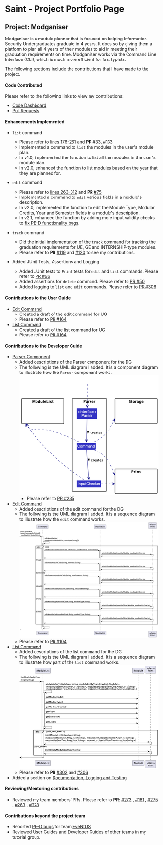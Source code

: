 # Saint - Project Portfolio Page

## Project: Modganiser

Modganiser is a module planner that is focused on helping Information Security Undergraduates graduate in 4 years. 
It does so by giving them a platform to plan all 4 years of their modules to aid in meeting their graduation 
requirements on time. Modganiser works via the Command Line Interface (CLI), which is much more efficient for fast 
typists.

The following sections include the contributions that I have made to the project.

#### Code Contributed
Please refer to the following links to view my contributions:
* [Code Dashboard](https://nus-cs2113-ay2223s2.github.io/tp-dashboard/?search=saintzaw&sort=groupTitle&sortWithin=title&timeframe=commit&mergegroup=&groupSelect=groupByRepos&breakdown=true&checkedFileTypes=docs~functional-code~test-code~other&since=2023-02-17)
* [Pull Requests](https://github.com/AY2223S2-CS2113T-T09-4/tp/pulls?q=is%3Apr+author%3Asaintzaw)

#### Enhancements Implemented
* `list` command 
    * Please refer to [lines 176-261](https://github.com/AY2223S2-CS2113T-T09-4/tp/blob/master/src/main/java/seedu/main/ModuleList.java) and **PR** [#33](https://github.com/AY2223S2-CS2113T-T09-4/tp/pull/33/commits), [#133](https://github.com/AY2223S2-CS2113T-T09-4/tp/pull/133)
    * Implemented a command to `list` the modules in the user's module plan.
    * In v1.0, implemented the function to list all the modules in the user's module plan.
    * In v2.0, enhanced the function to list modules based on the year that they are planned for.

* `edit` command 
    * Please refer to [lines 263-312](https://github.com/AY2223S2-CS2113T-T09-4/tp/blob/master/src/main/java/seedu/main/ModuleList.java) and **PR** [#75](https://github.com/AY2223S2-CS2113T-T09-4/tp/pull/75)
    * Implemented a command to `edit` various fields in a module's description.
    * In v2.0, implemented the function to edit the Module Type, Modular Credits, Year and Semester fields in a module's description.
    * In v2.1, enhanced the function by adding more input validity checks to [fix PE-D functionality bugs](https://github.com/AY2223S2-CS2113T-T09-4/tp/pull/238). 

* `track` command
    * Did the initial implementation of the `track` command for tracking the graduation requirements for UE, GE and INTERNSHIP-type modules. 
    * Please refer to **PR** [#119](https://github.com/AY2223S2-CS2113T-T09-4/tp/pull/119) and [#120](https://github.com/AY2223S2-CS2113T-T09-4/tp/pull/120) to see my contributions.
  
* Added JUnit Tests, Assertions and Logging
    * Added JUnit tests to `Print` tests for `edit` and `list` commands. Please refer to [PR #96](https://github.com/AY2223S2-CS2113T-T09-4/tp/pull/96)
    * Added assertions for `delete` command. Please refer to [PR #50](https://github.com/AY2223S2-CS2113T-T09-4/tp/pull/50)
    * Added logging to `list` and `edit` commands. Please refer to [PR #306](https://github.com/AY2223S2-CS2113T-T09-4/tp/pull/306)


<div style="page-break-after: always;"></div>

#### Contributions to the User Guide
* [Edit Command](https://github.com/AY2223S2-CS2113T-T09-4/tp/blob/master/docs/UserGuide.md#523-editing-module-details-edit)
    * Created a draft of the edit command for UG
    * Please refer to [PR #164](https://github.com/AY2223S2-CS2113T-T09-4/tp/pull/164)
* [List Command](https://github.com/AY2223S2-CS2113T-T09-4/tp/blob/master/docs/UserGuide.md#531-viewing-module-plan-list)
    * Created a draft of the list command for UG
    * Please refer to [PR #164](https://github.com/AY2223S2-CS2113T-T09-4/tp/pull/164)

#### Contributions to the Developer Guide
* [Parser Component](https://github.com/AY2223S2-CS2113T-T09-4/tp/blob/master/docs/DeveloperGuide.md#2-parser-component)
    * Added descriptions of the Parser component for the DG
    * The following is the UML diagram I added. It is a component diagram to illustrate how the `Parser` component works.
      ![Parser Diagram](ppp_diagrams/Parser.png)
      * Please refer to [PR #235](https://github.com/AY2223S2-CS2113T-T09-4/tp/pull/235)
* [Edit Command](https://github.com/AY2223S2-CS2113T-T09-4/tp/blob/master/docs/DeveloperGuide.md#edit-modules)
    * Added descriptions of the edit command for the DG
    * The following is the UML diagram I added. It is a sequence diagram to illustrate how the `edit` command works.
      ![EditCommand Diagram](ppp_diagrams/EditCommand.png)
    * Please refer to [PR #104](https://github.com/AY2223S2-CS2113T-T09-4/tp/pull/104)
* [List Command](https://ay2223s2-cs2113t-t09-4.github.io/tp/DeveloperGuide.html#list-modules)
  * Added descriptions of the list command for the DG
  * The following is the UML diagram I added. It is a sequence diagram to illustrate how part of the `list` command works.
    ![ListCommand Diagram](ppp_diagrams/ListCommand.png)
  * Please refer to **PR** [#302](https://github.com/AY2223S2-CS2113T-T09-4/tp/pull/302) and [#306](https://github.com/AY2223S2-CS2113T-T09-4/tp/pull/306)  
* Added a section on [Documentation, Logging and Testing]()

#### Reviewing/Mentoring contributions
* Reviewed my team members' PRs. Please refer to **PR**: [#273](https://github.com/AY2223S2-CS2113T-T09-4/tp/pull/273) 
, [#181](https://github.com/AY2223S2-CS2113T-T09-4/tp/pull/181) , [#275](https://github.com/AY2223S2-CS2113T-T09-4/tp/pull/275)
, [#263](https://github.com/AY2223S2-CS2113T-T09-4/tp/pull/263) , [#278](https://github.com/AY2223S2-CS2113T-T09-4/tp/pull/278)

#### Contributions beyond the project team
* Reported [PE-D bugs](https://github.com/saintzaw/ped/issues) for team [EveNtUS](https://github.com/AY2223S2-CS2113-W12-2/tp)
* Reviewed User Guides and Developer Guides of other teams in my tutorial group.
